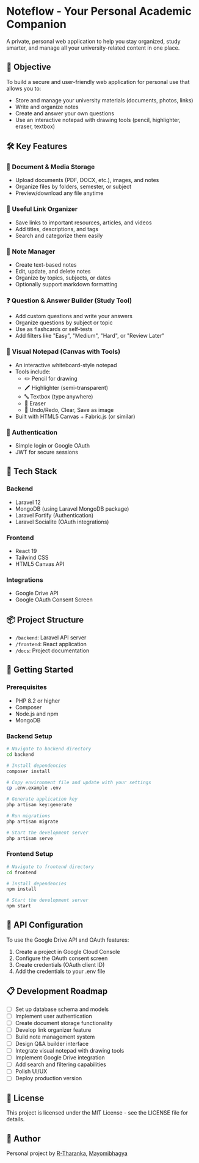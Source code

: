 # Noteflow - Your Personal Academic Companion

A private, personal web application to help you stay organized, study smarter, and manage all your university-related content in one place.

## 🎯 Objective

To build a secure and user-friendly web application for personal use that allows you to:
- Store and manage your university materials (documents, photos, links)
- Write and organize notes
- Create and answer your own questions
- Use an interactive notepad with drawing tools (pencil, highlighter, eraser, textbox)

## 🛠️ Key Features

### 📁 Document & Media Storage
- Upload documents (PDF, DOCX, etc.), images, and notes
- Organize files by folders, semester, or subject
- Preview/download any file anytime

### 🔗 Useful Link Organizer
- Save links to important resources, articles, and videos
- Add titles, descriptions, and tags
- Search and categorize them easily

### 📝 Note Manager
- Create text-based notes
- Edit, update, and delete notes
- Organize by topics, subjects, or dates
- Optionally support markdown formatting

### ❓ Question & Answer Builder (Study Tool)
- Add custom questions and write your answers
- Organize questions by subject or topic
- Use as flashcards or self-tests
- Add filters like "Easy", "Medium", "Hard", or "Review Later"

### 🧠 Visual Notepad (Canvas with Tools)
- An interactive whiteboard-style notepad
- Tools include:
  - ✏️ Pencil for drawing
  - 🖍️ Highlighter (semi-transparent)
  - 🔤 Textbox (type anywhere)
  - 🧽 Eraser
  - 🧭 Undo/Redo, Clear, Save as image
- Built with HTML5 Canvas + Fabric.js (or similar)

### 🔐 Authentication
- Simple login or Google OAuth
- JWT for secure sessions

## 🔧 Tech Stack

### Backend
- Laravel 12
- MongoDB (using Laravel MongoDB package)
- Laravel Fortify (Authentication)
- Laravel Socialite (OAuth integrations)

### Frontend
- React 19
- Tailwind CSS
- HTML5 Canvas API

### Integrations
- Google Drive API
- Google OAuth Consent Screen

## 📦 Project Structure
- `/backend`: Laravel API server
- `/frontend`: React application
- `/docs`: Project documentation

## 🚀 Getting Started

### Prerequisites
- PHP 8.2 or higher
- Composer
- Node.js and npm
- MongoDB

### Backend Setup
```bash
# Navigate to backend directory
cd backend

# Install dependencies
composer install

# Copy environment file and update with your settings
cp .env.example .env

# Generate application key
php artisan key:generate

# Run migrations
php artisan migrate

# Start the development server
php artisan serve
```

### Frontend Setup
```bash
# Navigate to frontend directory
cd frontend

# Install dependencies
npm install

# Start the development server
npm start
```

## 🔑 API Configuration

To use the Google Drive API and OAuth features:
1. Create a project in Google Cloud Console
2. Configure the OAuth consent screen
3. Create credentials (OAuth client ID)
4. Add the credentials to your .env file

## 📋 Development Roadmap
- [ ] Set up database schema and models
- [ ] Implement user authentication
- [ ] Create document storage functionality
- [ ] Develop link organizer feature
- [ ] Build note management system
- [ ] Design Q&A builder interface
- [ ] Integrate visual notepad with drawing tools
- [ ] Implement Google Drive integration
- [ ] Add search and filtering capabilities
- [ ] Polish UI/UX
- [ ] Deploy production version

## 📄 License
This project is licensed under the MIT License - see the LICENSE file for details.

## 👤 Author
Personal project by [R-Tharanka](https://github.com/R-Tharanka), [Mayomibhagya](https://github.com/Mayomibhagya)
